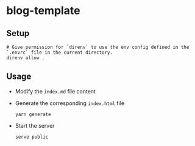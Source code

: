# blog-template

## Setup

```
# Give permission for `direnv` to use the env config defined in the `.envrc` file in the current directory.
direnv allow .
```

## Usage

- Modify the `index.md` file content

- Generate the corresponding `index.html` file

    ```
    yarn generate
    ```

- Start the server

    ```
    serve public
    ```
